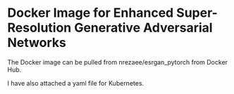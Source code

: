 # Docker Image for Enhanced Super-Resolution Generative Adversarial Networks

The Docker image can be pulled from nrezaee/esrgan_pytorch from Docker Hub.

I have also attached a yaml file for Kubernetes.
